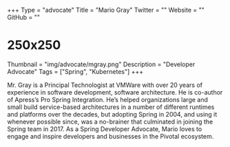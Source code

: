 +++
Type = "advocate"
Title = "Mario Gray"
Twitter = ""
Website = ""
GitHub = ""
# 250x250
Thumbnail = "img/advocate/mgray.png"
Description = "Developer Advocate"
Tags = ["Spring", "Kubernetes"]
+++

Mr. Gray is a Principal Technologist at VMWare with over 20 years of experience in software development, software architecture. He is co-author of Apress’s Pro Spring Integration. He’s helped organizations large and small build service-based architectures in a number of different runtimes and platforms over the decades, but adopting Spring in 2004, and using it whenever possible since, was a no-brainer that culminated in joining the Spring team in 2017. As a Spring Developer Advocate, Mario loves to engage and inspire developers and businesses in the Pivotal ecosystem.

<!--more-->